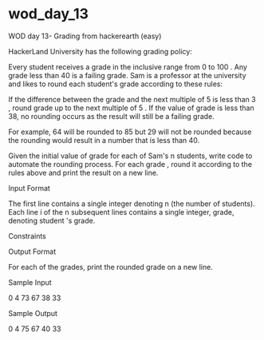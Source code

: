 # wod_day_13
WOD day 13- Grading from hackerearth (easy)


HackerLand University has the following grading policy:

Every student receives a grade in the inclusive range from 0 to 100 .
Any grade less than 40 is a failing grade.
Sam is a professor at the university and likes to round each student's grade according to these rules:

If the difference between the grade and the next multiple of 5 is less than 3 , round grade up to the next multiple of 5 .
If the value of grade is less than 38, no rounding occurs as the result will still be a failing grade.

For example, 64 will be rounded to 85  but 29  will not be rounded because the rounding would result in a number that is less than 40.

Given the initial value of grade for each of Sam's n students, write code to automate the rounding process. For each grade , round it according to the rules above and print the result on a new line.

Input Format

The first line contains a single integer denoting n (the number of students). 
Each line i of the n subsequent lines contains a single integer, grade, denoting student 's grade.

Constraints

Output Format

For each  of the  grades, print the rounded grade on a new line.

Sample Input 

0
4
73
67
38
33

Sample Output 

0
4
75
67
40
33
